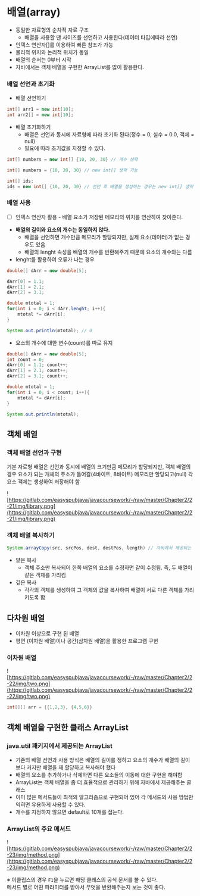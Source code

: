 # 배열(array)
- 동일한 자료형의 순차적 자료 구조
    - 배열을 사용할 땐 사이즈를 선언하고 사용한다(데이터 타입에따라 선언)
- 인덱스 연산자[]를 이용하여 빠른 참조가 가능
- 물리적 위치와 논리적 위치가 동일
- 배열의 순서는 0부터 시작
- 자바에서는 객체 배열을 구현한 ArrayList를 많이 활용한다.

### 배열 선언과 초기화

- 배열 선언하기

```java
int[] arr1 = new int[10];
int arr2[] = new int[10];
```

- 배열 초기화하기
    - 배열은 선언과 동시에 자료형에 따라 초기화 된다(정수 = 0, 실수 = 0.0, 객체 = null)
    - 필요에 따라 초기값을 지정할 수 있다.

```java
int[] numbers = new int[] {10, 20, 30} // 개수 생략

int[] numbers = {10, 20, 30} // new int[] 생략 가능

int[] ids;
ids = new int[] {10, 20, 30} // 선언 후 배열을 생성하는 경우는 new int[] 생략 불가
```

### 배열 사용

- [ ] 인덱스 연산자 활용 - 배열 요소가 저장된 메모리의 위치를 연산하여 찾아준다.
- **배열의 길이와 요소의 개수는 동일하지 않다.**
    - 배열을 선언하면 개수만큼 메모리가 할당되지만, 실제 요소(데이터)가 없는 경우도 있음
    - 배열의 lenght 속성을 배열의 개수를 반환해주기 때문에 요소의 개수와는 다름
- lenght를 활용하여 오류가 나는 경우

```java
double[] dArr = new double[5];

dArr[0] = 1.1;
dArr[1] = 2.1;
dArr[2] = 3.1;

double mtotal = 1;
for(int i = 0; i < dArr.lenght; i++){
	mtotal *= dArr[i];
}

System.out.println(mtotal); // 0
```

- 요소의 개수에 대한 변수(count)를 따로 유지

```java
double[] dArr = new double[5];
int count = 0;
dArr[0] = 1.1; count++;
dArr[1] = 2.1; count++;
dArr[2] = 3.1; count++;

double mtotal = 1;
for(int i = 0; i < count; i++){
	mtotal *= dArr[i];
}

System.out.println(mtotal);
```

## 객체 배열

### 객체 배열 선언과 구현

기본 자료형 배열은 선언과 동시에 배열의 크기만큼 메모리가 할당되지만, 객체 배열의 경우 요소가 되는 개체의 주소가 들어갈(4바이트, 8바이트) 메모리만 할당되고(null) 각 요소 객체는 생성하여 저장해야 함

![https://gitlab.com/easyspubjava/javacoursework/-/raw/master/Chapter2/2-21/img/library.png](https://gitlab.com/easyspubjava/javacoursework/-/raw/master/Chapter2/2-21/img/library.png)

### 객체 배열 복사하기

```java
System.arrayCopy(src, srcPos, dest, destPos, length) // 자바에서 제공되는 배열 복사 메서드
```

- 얕은 복사
    - 객체 주소만 복사되어 한쪽 배열의 요소를 수정하면 같이 수정됨. 즉, 두 배열이 같은 객체를 가리킴
- 깊은 복사
    - 각각의 객체를 생성하여 그 객체의 값을 복사하여 배열이 서로 다른 객체를 가리키도록 함

## 다차원 배열

- 이차원 이상으로 구현 된 배열
- 평면 (이차원 배열)이나 공간(삼차원 배열)을 활용한 프로그램 구현

### 이차원 배열

![https://gitlab.com/easyspubjava/javacoursework/-/raw/master/Chapter2/2-22/img/two.png](https://gitlab.com/easyspubjava/javacoursework/-/raw/master/Chapter2/2-22/img/two.png)

```java
int[][] arr = {{1,2,3}, {4,5,6}}
```

## 객체 배열을 구현한 클래스 ArrayList

### java.util 패키지에서 제공되는 ArrayList

- 기존의 배열 선언과 사용 방식은 배열의 길이를 정하고 요소의 개수가 배열의 길이보다 커지만 배열을 재 할당하고 복사해야 했다
- 배열의 요소를 추가하거나 삭제하면 다른 요소들의 이동에 대한 구현을 해야함
- ArrayList는 객체 배열을 좀 더 효율적으로 관리하기 위해 자바에서 제공해주는 클래스
- 이미 많은 메서드들이 최적의 알고리즘으로 구현되어 있어 각 메서드의 사용 방법만 익히면 유용하게 사용할 수 있다.
- 개수를 지정하지 않으면 default로 10개를 잡는다.

### ArrayList의 주요 메서드

![https://gitlab.com/easyspubjava/javacoursework/-/raw/master/Chapter2/2-23/img/method.png](https://gitlab.com/easyspubjava/javacoursework/-/raw/master/Chapter2/2-23/img/method.png)

※ 이클립스의 경우 `F1`을 누르면 해당 클래스의 공식 문서를 볼 수 있다.  
메서드 별로 어떤 파라미터를 받아서 무엇을 반환해주는지 보는 것이 좋다.